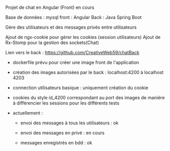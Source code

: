 Projet de chat en Angular (Front) en cours

Base de données : mysql
front : Angular
Back : Java Spring Boot

Gère des utilisateurs et des messages privés entre utilisateurs

Ajout de ngx-cookie pour gérer les cookies (session utilisateurs)
Ajout de Rx-Stomp pour la gestion des sockets(Chat)

Lien vers le back : https://github.com/CreativeWeb59/chatBack

- dockerfile prévu pour créer une image front de l'application

- création des images autorisées par le back : localhost:4200 à localhost 4203

- connection utilisateurs basique : uniquement création du cookie 

- cookies du style id_4200 correspondant au port des images de manière à différencier les sessions pour les différents tests

- actuellement  : 

    - envoi des messages à tous les utilisateurs : ok

    - envoi des messages en privé : en cours

    - messages enregistrés en bdd : ok